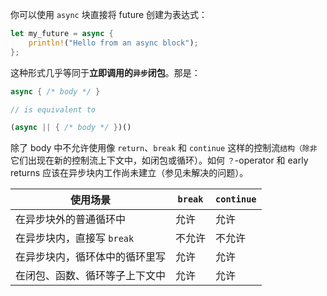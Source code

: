 你可以使用 `async` 块直接将 future 创建为表达式：
```rust
let my_future = async {
    println!("Hello from an async block");
};
```
这种形式几乎等同于**立即调用的`异步`闭包**。那是：
```rust
async { /* body */ }

// is equivalent to

(async || { /* body */ })()
```
除了 body 中不允许使用像 `return`、`break` 和 `continue` 这样的控制流`结构（除非`它们出现在新的控制流上下文中，如闭包或循环）。如何 `？`-operator 和 early returns 应该在异步块内工作尚未建立（参见未解决的问题）。

|使用场景|`break`|`continue`|
|---|---|---|
|在异步块外的普通循环中|允许|允许|
|在异步块内，直接写 `break`|不允许|不允许|
|在异步块内，循环体中的循环里写|允许|允许|
|在闭包、函数、循环等子上下文中|允许|允许|
